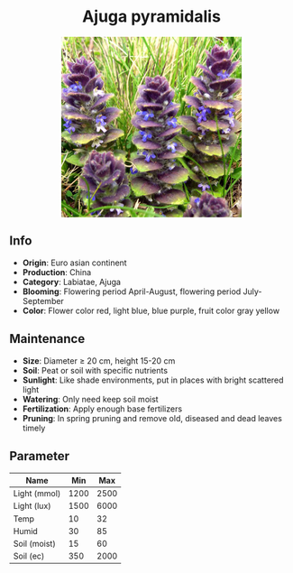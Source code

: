 <h1 align='center'>Ajuga pyramidalis</h1>
<p align="center">
    <img 
        align='center'
        width='320'
        src="../images/ajuga pyramidalis.png" 
        alt='Ajuga pyramidalis' />
</p>

## Info

 - **Origin**: Euro asian continent
 - **Production**: China
 - **Category**: Labiatae, Ajuga
 - **Blooming**: Flowering period April-August, flowering period July-September
 - **Color**: Flower color red, light blue, blue purple, fruit color gray yellow

## Maintenance

 - **Size**: Diameter ≥ 20 cm, height 15-20 cm
 - **Soil**: Peat or soil with specific nutrients
 - **Sunlight**: Like shade environments, put in places with bright scattered light
 - **Watering**: Only need keep soil moist
 - **Fertilization**: Apply enough base fertilizers
 - **Pruning**: In spring pruning and remove old, diseased and dead leaves timely

## Parameter

| Name         | Min  | Max   |
|--------------|------|-------|
| Light (mmol) | 1200 | 2500  |
| Light (lux)  | 1500 | 6000 |
| Temp         | 10    | 32    |
| Humid        | 30   | 85    |
| Soil (moist) | 15   | 60    |
| Soil (ec)    | 350  | 2000  |